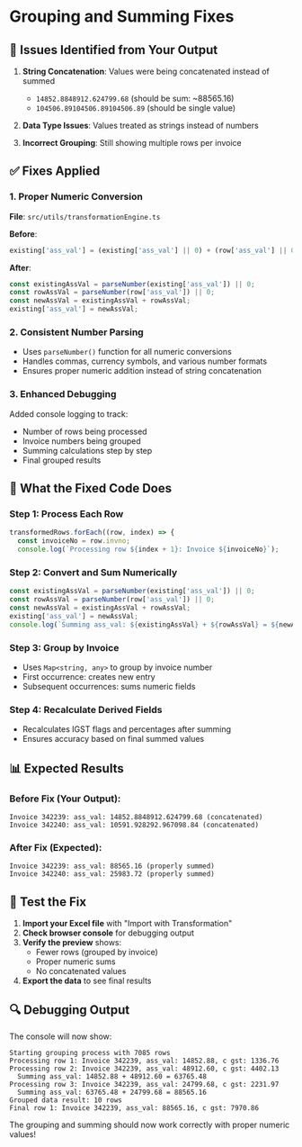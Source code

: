# Grouping and Summing Fixes

## 🚨 **Issues Identified from Your Output**

1. **String Concatenation**: Values were being concatenated instead of summed
   - `14852.8848912.624799.68` (should be sum: ~88565.16)
   - `104506.89104506.89104506.89` (should be single value)

2. **Data Type Issues**: Values treated as strings instead of numbers
3. **Incorrect Grouping**: Still showing multiple rows per invoice

## ✅ **Fixes Applied**

### 1. **Proper Numeric Conversion**
**File**: `src/utils/transformationEngine.ts`

**Before**:
```typescript
existing['ass_val'] = (existing['ass_val'] || 0) + (row['ass_val'] || 0);
```

**After**:
```typescript
const existingAssVal = parseNumber(existing['ass_val']) || 0;
const rowAssVal = parseNumber(row['ass_val']) || 0;
const newAssVal = existingAssVal + rowAssVal;
existing['ass_val'] = newAssVal;
```

### 2. **Consistent Number Parsing**
- Uses `parseNumber()` function for all numeric conversions
- Handles commas, currency symbols, and various number formats
- Ensures proper numeric addition instead of string concatenation

### 3. **Enhanced Debugging**
Added console logging to track:
- Number of rows being processed
- Invoice numbers being grouped
- Summing calculations step by step
- Final grouped results

## 🔧 **What the Fixed Code Does**

### **Step 1: Process Each Row**
```typescript
transformedRows.forEach((row, index) => {
  const invoiceNo = row.invno;
  console.log(`Processing row ${index + 1}: Invoice ${invoiceNo}`);
```

### **Step 2: Convert and Sum Numerically**
```typescript
const existingAssVal = parseNumber(existing['ass_val']) || 0;
const rowAssVal = parseNumber(row['ass_val']) || 0;
const newAssVal = existingAssVal + rowAssVal;
existing['ass_val'] = newAssVal;
console.log(`Summing ass_val: ${existingAssVal} + ${rowAssVal} = ${newAssVal}`);
```

### **Step 3: Group by Invoice**
- Uses `Map<string, any>` to group by invoice number
- First occurrence: creates new entry
- Subsequent occurrences: sums numeric fields

### **Step 4: Recalculate Derived Fields**
- Recalculates IGST flags and percentages after summing
- Ensures accuracy based on final summed values

## 📊 **Expected Results**

### **Before Fix** (Your Output):
```
Invoice 342239: ass_val: 14852.8848912.624799.68 (concatenated)
Invoice 342240: ass_val: 10591.928292.967098.84 (concatenated)
```

### **After Fix** (Expected):
```
Invoice 342239: ass_val: 88565.16 (properly summed)
Invoice 342240: ass_val: 25983.72 (properly summed)
```

## 🚀 **Test the Fix**

1. **Import your Excel file** with "Import with Transformation"
2. **Check browser console** for debugging output
3. **Verify the preview** shows:
   - Fewer rows (grouped by invoice)
   - Proper numeric sums
   - No concatenated values
4. **Export the data** to see final results

## 🔍 **Debugging Output**

The console will now show:
```
Starting grouping process with 7085 rows
Processing row 1: Invoice 342239, ass_val: 14852.88, c gst: 1336.76
Processing row 2: Invoice 342239, ass_val: 48912.60, c gst: 4402.13
  Summing ass_val: 14852.88 + 48912.60 = 63765.48
Processing row 3: Invoice 342239, ass_val: 24799.68, c gst: 2231.97
  Summing ass_val: 63765.48 + 24799.68 = 88565.16
Grouped data result: 10 rows
Final row 1: Invoice 342239, ass_val: 88565.16, c gst: 7970.86
```

The grouping and summing should now work correctly with proper numeric values!

